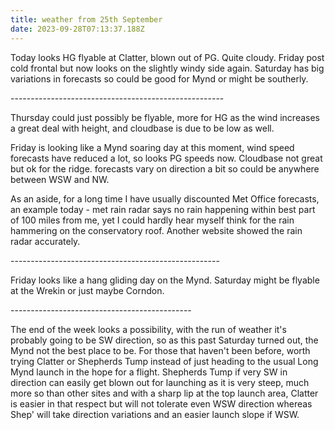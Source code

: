 ```yaml
---
title: weather from 25th September
date: 2023-09-28T07:13:37.188Z
---
```

Today looks HG flyable at Clatter, blown out of PG.  Quite cloudy.  Friday post cold frontal but now looks on the slightly windy side again.  Saturday has big variations in forecasts so could be good for Mynd or might be southerly.

\-----------------------------------------------------

Thursday could just possibly be flyable, more for HG as the wind increases a great deal with height, and cloudbase is due to be low as well.  

Friday is looking like a Mynd soaring day at this moment, wind speed forecasts have reduced a lot, so looks PG speeds now.  Cloudbase not great but ok for the ridge.  forecasts vary on direction a bit so could be anywhere between WSW and NW.

As an aside, for a long time I have usually discounted Met Office forecasts, an example today - met rain radar says no rain happening within best part of 100 miles from me, yet I could hardly hear myself think for the rain hammering on the conservatory roof.  Another website showed the rain radar accurately.

\----------------------------------------------------

Friday looks like a hang gliding day on the Mynd.  Saturday might be flyable at the Wrekin or just maybe Corndon.

\---------------------------------------------

The end of the week looks a possibility, with the run of weather it's probably going to be SW direction, so as this past Saturday turned out, the Mynd not the best place to be.  For those that haven't been before, worth trying Clatter or Shepherds Tump instead of just heading to the usual Long Mynd launch in the hope for a flight.  Shepherds Tump if very SW in direction can easily get blown out for launching as it is very steep, much more so than other sites and with a sharp lip at the top launch area, Clatter is easier in that respect but will not tolerate even WSW direction whereas Shep' will take direction variations and an easier launch slope if WSW.